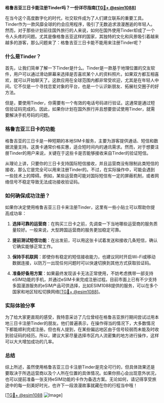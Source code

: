 **格鲁吉亚三日卡能注册Tinder吗？一份详尽指南[[TG💪+ @esim1088](https://t.me/s/esim1088)]**

在当今这个高度数字化的时代，社交软件成为了人们建立联系的重要工具。Tinder作为一款风靡全球的约会应用程序，吸引了无数追求浪漫邂逅的年轻人。然而，对于那些计划前往国外旅行的人来说，如何在国外使用Tinder却成了一个令人头疼的问题。尤其是像格鲁吉亚这样的国家，其独特的文化和风景吸引着越来越多的游客，那么问题来了：格鲁吉亚三日卡能不能用来注册Tinder呢？

### 什么是Tinder？

首先，让我们简单了解一下Tinder是什么。Tinder是一款基于地理位置的交友软件，用户可以通过滑动屏幕来选择是否喜欢某个人的资料照片。如果双方都互相喜欢，就可以开始聊天了。这款应用在全球范围内都非常受欢迎，尤其是在年轻人中间。它不仅是一个寻找恋爱对象的平台，也是一个认识新朋友、拓展社交圈子的好方法。

但是，要使用Tinder，你需要有一个有效的电话号码进行验证。这通常是通过短信验证码完成的。因此，如果你计划在国外旅行并且想要尝试使用Tinder，就需要解决手机号码的问题。

### 格鲁吉亚三日卡的功能

格鲁吉亚的三日卡是一种短期的本地SIM卡服务，主要为游客提供通话、短信和数据流量支持。这类卡通常价格实惠，适合短时间内的通讯需求。然而，对于想要注册Tinder的用户来说，关键在于这些卡是否能够接收来自Tinder的验证短信。

从理论上讲，只要你的三日卡支持国际短信接收，并且运营商没有限制此类短信的接收，那么它是完全可以用来注册Tinder的。不过，在实际操作中，可能会遇到一些技术上的障碍。例如，某些运营商可能对国际短信有一定的屏蔽机制，或者网络信号不稳定导致无法成功接收验证码。

### 如何确保成功注册？

如果你决定使用格鲁吉亚三日卡来注册Tinder，这里有一些小贴士可以帮助你提高成功率：

1. **选择可靠的运营商**：在购买三日卡之前，先调查一下当地哪些运营商的服务质量较好。一般来说，大型跨国运营商的服务更加稳定可靠。
   
2. **提前测试短信功能**：在出发前，可以用这张卡试着发送和接收几条短信，确认它确实能够正常工作。

3. **保持手机联网**：即使你有稳定的短信接收能力，也建议同时开启Wi-Fi或移动数据连接，以防万一出现任何问题时可以快速切换到其他方式获取验证码。

4. **准备好备用方案**：如果最终发现该卡无法正常使用，不妨考虑携带一部支持eSIM功能的手机，并通过eSIM卡来完成注册过程。目前市面上已有不少支持多国漫游服务的eSIM产品可供选择，比如ESIM1088提供的服务，可以在多个国家和地区轻松切换网络[[TG💪+ @esim1088](https://t.me/s/esim1088)]。

### 实际体验分享

为了给大家更直观的感受，我特意采访了几位曾经在格鲁吉亚旅行期间尝试过用本地三日卡注册Tinder的朋友。他们普遍表示，在操作得当的情况下，大多数情况下都能顺利完成注册。但也有人提到，在某些偏远地区由于信号较弱而未能及时收到验证码的经历。所以，建议大家尽量选择市区内人流密集的地方进行操作，这样可以大大增加成功的几率。

### 总结

综上所述，虽然使用格鲁吉亚三日卡注册Tinder是完全可行的，但具体效果还是要取决于所选运营商以及个人所在位置的具体情况。如果你担心会出现意外状况，也可以提前准备一张支持eSIM功能的卡作为备选方案。无论如何，请记得享受旅途中的每一刻美好时光，也许下一段浪漫故事就藏在你的行程当中哦！

[[TG💪+ @esim1088](https://t.me/s/esim1088) ![Image](https://i.postimg.cc/4NQfJmqS/Snipaste-2025-05-13-00-14-12.png)]